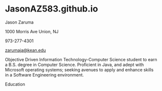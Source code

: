 # JasonAZ583.github.io
Jason Zaruma

1000 Morris Ave Union, NJ

973-277-4301

zarumaja@kean.edu

Objective
Driven Information Technology-Computer Science student to earn a B.S. degree in Computer Science. Proficient in Java, and adept with Microsoft operating systems; seeking avenues to apply and enhance skills in a Software Engineering environment.

Education
